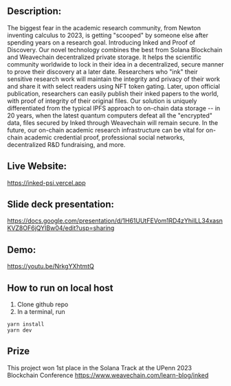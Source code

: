 ## Description:
The biggest fear in the academic research community, from Newton inventing calculus to 2023, is getting "scooped" by someone else after spending years on a research goal. Introducing Inked and Proof of Discovery. Our novel technology combines the best from Solana Blockchain and Weavechain decentralized private storage. It helps the scientific community worldwide to lock in their idea in a decentralized, secure manner to prove their discovery at a later date. Researchers who "ink" their sensitive research work will maintain the integrity and privacy of their work and share it with select readers using NFT token gating. Later, upon official publication, researchers can easily publish their inked papers to the world, with proof of integrity of their original files. Our solution is uniquely differentiated from the typical IPFS approach to on-chain data storage -- in 20 years, when the latest quantum computers defeat all the "encrypted" data, files secured by Inked through Weavechain will remain secure. In the future, our on-chain academic research infrastructure can be vital for on-chain academic credential proof, professional social networks, decentralized R&D fundraising, and more.
## Live Website:

https://inked-psi.vercel.app


## Slide deck presentation: 

https://docs.google.com/presentation/d/1H61UUtFEVom1RD4zYhiILL34xasnKVZ8OF6jQYIBw04/edit?usp=sharing


## Demo:

https://youtu.be/NrkgYXhtmtQ


## How to run on local host

1. Clone github repo
2. In a terminal, run 

```
yarn install 
yarn dev
```
## Prize
This project won 1st place in the Solana Track at the UPenn 2023 Blockchain Conference
https://www.weavechain.com/learn-blog/inked
